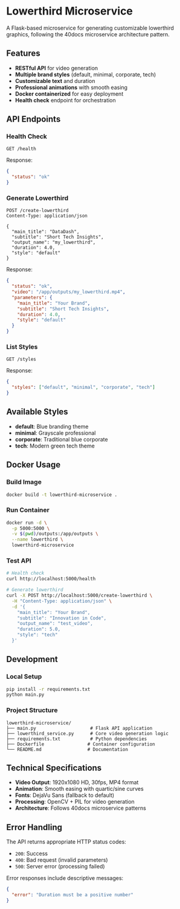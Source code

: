 # Lowerthird Microservice

A Flask-based microservice for generating customizable lowerthird graphics, following the 40docs microservice architecture pattern.

## Features

- **RESTful API** for video generation
- **Multiple brand styles** (default, minimal, corporate, tech)
- **Customizable text** and duration
- **Professional animations** with smooth easing
- **Docker containerized** for easy deployment
- **Health check** endpoint for orchestration

## API Endpoints

### Health Check
```http
GET /health
```

Response:
```json
{
  "status": "ok"
}
```

### Generate Lowerthird
```http
POST /create-lowerthird
Content-Type: application/json

{
  "main_title": "DataDash",
  "subtitle": "Short Tech Insights", 
  "output_name": "my_lowerthird",
  "duration": 4.0,
  "style": "default"
}
```

Response:
```json
{
  "status": "ok",
  "video": "/app/outputs/my_lowerthird.mp4",
  "parameters": {
    "main_title": "Your Brand",
    "subtitle": "Short Tech Insights",
    "duration": 4.0,
    "style": "default"
  }
}
```

### List Styles
```http
GET /styles
```

Response:
```json
{
  "styles": ["default", "minimal", "corporate", "tech"]
}
```

## Available Styles

- **default**: Blue branding theme
- **minimal**: Grayscale professional
- **corporate**: Traditional blue corporate
- **tech**: Modern green tech theme

## Docker Usage

### Build Image
```bash
docker build -t lowerthird-microservice .
```

### Run Container
```bash
docker run -d \
  -p 5000:5000 \
  -v $(pwd)/outputs:/app/outputs \
  --name lowerthird \
  lowerthird-microservice
```

### Test API
```bash
# Health check
curl http://localhost:5000/health

# Generate lowerthird
curl -X POST http://localhost:5000/create-lowerthird \
  -H "Content-Type: application/json" \
  -d '{
    "main_title": "Your Brand",
    "subtitle": "Innovation in Code",
    "output_name": "test_video",
    "duration": 5.0,
    "style": "tech"
  }'
```

## Development

### Local Setup
```bash
pip install -r requirements.txt
python main.py
```

### Project Structure
```
lowerthird-microservice/
├── main.py                    # Flask API application
├── lowerthird_service.py      # Core video generation logic
├── requirements.txt           # Python dependencies
├── Dockerfile                # Container configuration
└── README.md                 # Documentation
```

## Technical Specifications

- **Video Output**: 1920x1080 HD, 30fps, MP4 format
- **Animation**: Smooth easing with quartic/sine curves
- **Fonts**: DejaVu Sans (fallback to default)
- **Processing**: OpenCV + PIL for video generation
- **Architecture**: Follows 40docs microservice patterns

## Error Handling

The API returns appropriate HTTP status codes:
- `200`: Success
- `400`: Bad request (invalid parameters)
- `500`: Server error (processing failed)

Error responses include descriptive messages:
```json
{
  "error": "Duration must be a positive number"
}
```